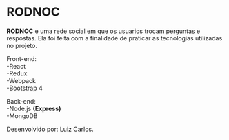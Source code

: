 # RODNOC
<strong>RODNOC</strong> e uma rede social em que os usuarios trocam perguntas e respostas. Ela foi feita com a finalidade de praticar as tecnologias utilizadas no projeto.

Front-end: </br>
    -React </br>
    -Redux </br>
    -Webpack </br>
    -Bootstrap 4 </br>

Back-end: </br>
    -Node.js <strong>(Express)</strong> </br>
    -MongoDB </br>


Desenvolvido por: Luiz Carlos.
